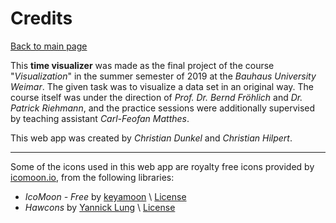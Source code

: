 
# Credits
[Back to main page](../README.md)

This **time visualizer** was made as the final project of the course "*Visualization*" in the summer semester of 2019 at the *Bauhaus University Weimar*. The given task was to visualize a data set in an original way. The course itself was under the direction of *Prof. Dr. Bernd Fröhlich* and *Dr. Patrick Riehmann*, and the practice sessions were additionally supervised by teaching assistant *Carl-Feofan Matthes*. 

This web app was created by *Christian Dunkel* and *Christian Hilpert*.

---

Some of the icons used in this web app are royalty free icons provided by [icomoon.io](https://icomoon.io/), from the following libraries:

- *IcoMoon - Free* by [keyamoon](http://keyamoon.com/) \ [License](https://creativecommons.org/licenses/by/4.0/)
- *Hawcons* by [Yannick Lung](http://yannicklung.com/) \ [License](http://hawcons.com/)
